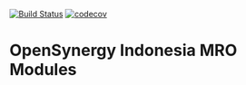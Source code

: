 [![Build Status](https://travis-ci.org/open-synergy/opnsynid-mro.svg?branch=8.0)](https://travis-ci.org/open-synergy/opnsynid-mro)
[![codecov](https://codecov.io/gh/open-synergy/opnsynid-mro/branch/8.0/graph/badge.svg)](https://codecov.io/gh/open-synergy/opnsynid-mro)

# OpenSynergy Indonesia MRO Modules
